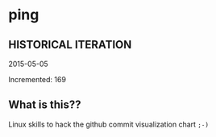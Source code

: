 # ping

## HISTORICAL ITERATION
2015-05-05

Incremented: 169

## What is this?? 
Linux skills to hack the github commit visualization chart `;-)`
